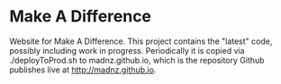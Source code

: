 # Make A Difference
Website for Make A Difference. This project contains the "latest" code, possibly including work in progress.
Periodically it is copied via ./deployToProd.sh to madnz.github.io, which is the repository Github publishes live at http://madnz.github.io.
